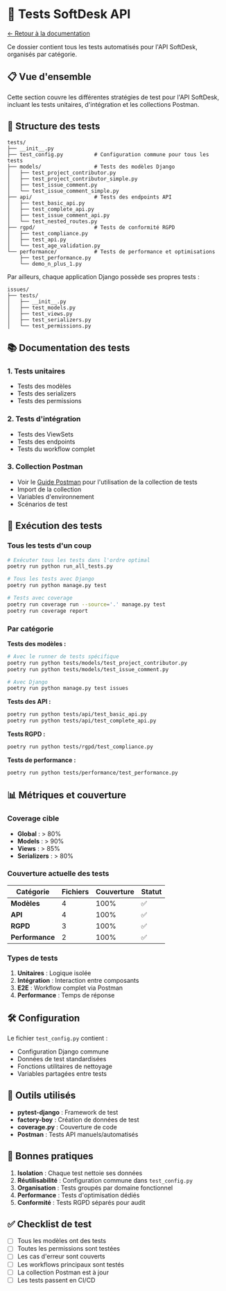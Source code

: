 # 🧪 Tests SoftDesk API

[← Retour à la documentation](../docs/README.md)

Ce dossier contient tous les tests automatisés pour l'API SoftDesk, organisés par catégorie.

## 📋 Vue d'ensemble

Cette section couvre les différentes stratégies de test pour l'API SoftDesk, incluant les tests unitaires, d'intégration et les collections Postman.

## 📁 Structure des tests

```
tests/
├── __init__.py
├── test_config.py          # Configuration commune pour tous les tests
├── models/                 # Tests des modèles Django
│   ├── test_project_contributor.py
│   ├── test_project_contributor_simple.py
│   ├── test_issue_comment.py
│   └── test_issue_comment_simple.py
├── api/                    # Tests des endpoints API
│   ├── test_basic_api.py
│   ├── test_complete_api.py
│   ├── test_issue_comment_api.py
│   └── test_nested_routes.py
├── rgpd/                   # Tests de conformité RGPD
│   ├── test_compliance.py
│   ├── test_api.py
│   └── test_age_validation.py
└── performance/            # Tests de performance et optimisations
    ├── test_performance.py
    └── demo_n_plus_1.py
```

Par ailleurs, chaque application Django possède ses propres tests :

```
issues/
├── tests/
│   ├── __init__.py
│   ├── test_models.py
│   ├── test_views.py
│   ├── test_serializers.py
│   └── test_permissions.py
```

## 📚 Documentation des tests

### 1. Tests unitaires
- Tests des modèles
- Tests des serializers
- Tests des permissions

### 2. Tests d'intégration
- Tests des ViewSets
- Tests des endpoints
- Tests du workflow complet

### 3. Collection Postman
- Voir le [Guide Postman](../docs/postman/postman-guide.md) pour l'utilisation de la collection de tests
- Import de la collection
- Variables d'environnement
- Scénarios de test

## 🚀 Exécution des tests

### Tous les tests d'un coup
```bash
# Exécuter tous les tests dans l'ordre optimal
poetry run python run_all_tests.py

# Tous les tests avec Django
poetry run python manage.py test

# Tests avec coverage
poetry run coverage run --source='.' manage.py test
poetry run coverage report
```

### Par catégorie

**Tests des modèles :**
```bash
# Avec le runner de tests spécifique
poetry run python tests/models/test_project_contributor.py
poetry run python tests/models/test_issue_comment.py

# Avec Django
poetry run python manage.py test issues
```

**Tests des API :**
```bash
poetry run python tests/api/test_basic_api.py
poetry run python tests/api/test_complete_api.py
```

**Tests RGPD :**
```bash
poetry run python tests/rgpd/test_compliance.py
```

**Tests de performance :**
```bash
poetry run python tests/performance/test_performance.py
```

## 📊 Métriques et couverture

### Coverage cible
- **Global** : > 80%
- **Models** : > 90%
- **Views** : > 85%
- **Serializers** : > 80%

### Couverture actuelle des tests

| Catégorie | Fichiers | Couverture | Statut |
|-----------|----------|------------|--------|
| **Modèles** | 4 | 100% | ✅ |
| **API** | 4 | 100% | ✅ |
| **RGPD** | 3 | 100% | ✅ |
| **Performance** | 2 | 100% | ✅ |

### Types de tests
1. **Unitaires** : Logique isolée
2. **Intégration** : Interaction entre composants
3. **E2E** : Workflow complet via Postman
4. **Performance** : Temps de réponse

## 🛠️ Configuration

Le fichier `test_config.py` contient :
- Configuration Django commune
- Données de test standardisées
- Fonctions utilitaires de nettoyage
- Variables partagées entre tests

## 🔧 Outils utilisés

- **pytest-django** : Framework de test
- **factory-boy** : Création de données de test
- **coverage.py** : Couverture de code
- **Postman** : Tests API manuels/automatisés

## 🎯 Bonnes pratiques

1. **Isolation** : Chaque test nettoie ses données
2. **Réutilisabilité** : Configuration commune dans `test_config.py`
3. **Organisation** : Tests groupés par domaine fonctionnel
4. **Performance** : Tests d'optimisation dédiés
5. **Conformité** : Tests RGPD séparés pour audit

## ✅ Checklist de test

- [ ] Tous les modèles ont des tests
- [ ] Toutes les permissions sont testées
- [ ] Les cas d'erreur sont couverts
- [ ] Les workflows principaux sont testés
- [ ] La collection Postman est à jour
- [ ] Les tests passent en CI/CD
